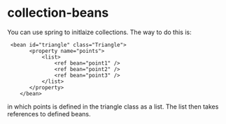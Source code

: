 # collection-beans
You can use spring to initlaize collections. The way to do this is:
```
 <bean id="triangle" class="Triangle">
       <property name="points">
           <list>
               <ref bean="point1" />
               <ref bean="point2" />
               <ref bean="point3" />
           </list>
       </property>
    </bean>
```   
    
in which points is defined in the triangle class as a list.
The list then takes references to defined beans.
